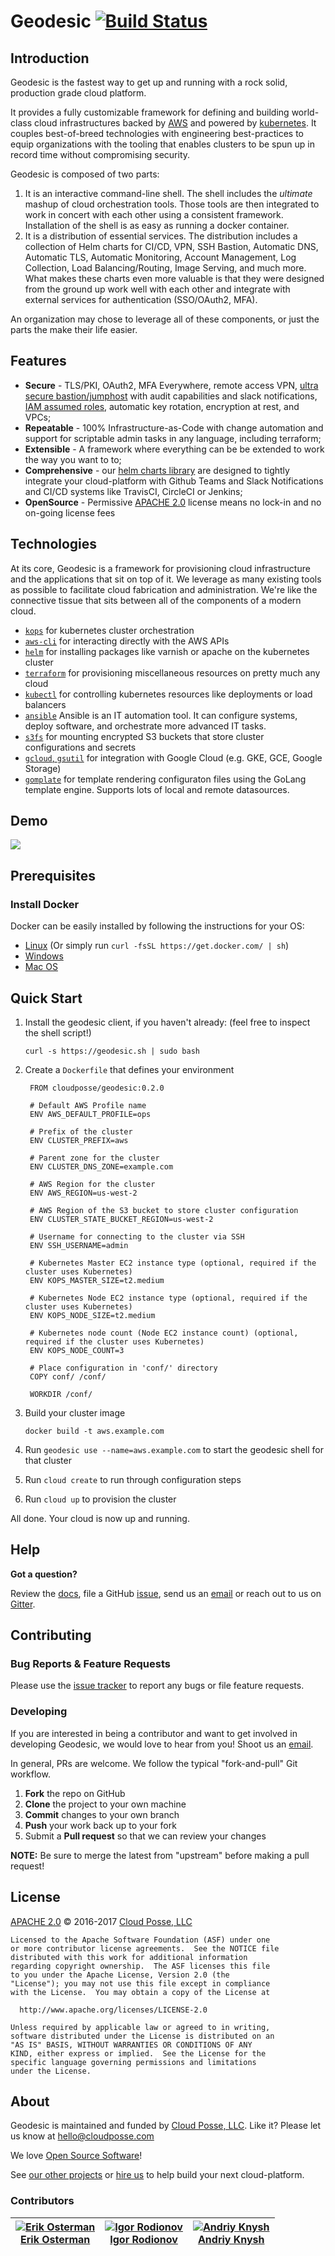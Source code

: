 
# Geodesic [![Build Status](https://travis-ci.org/cloudposse/geodesic.svg?branch=master)](https://travis-ci.org/cloudposse/geodesic)

## Introduction

Geodesic is the fastest way to get up and running with a rock solid, production grade cloud platform. 

It provides a fully customizable framework for defining and building world-class cloud infrastructures backed by [AWS](https://aws.amazon.com/) and powered by [kubernetes](https://kubernetes.io/). It couples best-of-breed technologies with engineering best-practices to equip organizations with the tooling that enables clusters to be spun up in record time without compromising security.

Geodesic is composed of two parts:

1. It is an interactive command-line shell. The shell includes the *ultimate* mashup of cloud orchestration tools. Those tools are then integrated to work in concert with each other using a consistent framework. Installation of the shell is as easy as running a docker container.  
2. It is a distribution of essential services. The distribution includes a collection of Helm charts for CI/CD, VPN, SSH Bastion, Automatic DNS, Automatic TLS,  Automatic Monitoring, Account Management, Log Collection, Load Balancing/Routing, Image Serving, and much more. What makes these charts even more valuable is that they were designed from the ground up work well with each other and integrate with external services for authentication (SSO/OAuth2, MFA).

An organization may chose to leverage all of these components, or just the parts the make their life easier.

## Features
* **Secure** - TLS/PKI, OAuth2, MFA Everywhere, remote access VPN, [ultra secure bastion/jumphost](https://github.com/cloudposse/bastion) with audit capabilities and slack notifications, [IAM assumed roles](https://github.com/cloudposse/aws-assume-role/), automatic key rotation, encryption at rest, and VPCs;
* **Repeatable** - 100% Infrastructure-as-Code with change automation and support for scriptable admin tasks in any language, including terraform;
* **Extensible** - A framework where everything can be be extended to work the way you want to to;
* **Comprehensive** - our [helm charts library](https://github.com/cloudposse/charts) are designed to tightly integrate your cloud-platform with Github Teams and Slack Notifications and CI/CD systems like TravisCI, CircleCI or Jenkins;
* **OpenSource** - Permissive [APACHE 2.0](LICENSE) license means no lock-in and no on-going license fees


## Technologies

At its core, Geodesic is a framework for provisioning cloud infrastructure and the applications that sit on top of it. We leverage as many existing tools as possible to facilitate cloud fabrication and administration. We're like the connective tissue that sits between all of the components of a modern cloud.

* [`kops`](https://github.com/kubernetes/kops/) for kubernetes cluster orchestration 
* [`aws-cli`](https://github.com/aws/aws-cli/) for interacting directly with the AWS APIs
* [`helm`](https://github.com/kubernetes/helm/) for installing packages like varnish or apache on the kubernetes cluster
* [`terraform`](https://github.com/hashicorp/terraform/) for provisioning miscellaneous resources on pretty much any cloud
* [`kubectl`](https://kubernetes.io/docs/user-guide/kubectl-overview/) for controlling kubernetes resources like deployments or load balancers
* [`ansible`](http://docs.ansible.com/ansible/latest/index.html) Ansible is an IT automation tool. It can configure systems, deploy software, and orchestrate more advanced IT tasks.
* [`s3fs`](https://github.com/s3fs-fuse/s3fs-fuse) for mounting encrypted S3 buckets that store cluster configurations and secrets
* [`gcloud`, `gsutil`](https://cloud.google.com/sdk/) for integration with Google Cloud (e.g. GKE, GCE, Google Storage)
* [`gomplate`](https://github.com/hairyhenderson/gomplate/) for template rendering configuraton files using the GoLang template engine. Supports lots of local and remote datasources.

## Demo

![](https://media.giphy.com/media/26FmS6BRnPVPo2FDq/source.gif)

## Prerequisites

### Install Docker

Docker can be easily installed by following the instructions for your OS:

* [Linux](https://docs.docker.com/linux/step_one/) (Or simply run  `curl -fsSL https://get.docker.com/ | sh`)
* [Windows](https://docs.docker.com/windows/step_one/)
* [Mac OS](https://docs.docker.com/mac/step_one/)

## Quick Start

1. Install the geodesic client, if you haven't already: (feel free to inspect the shell script!)

   ```
   curl -s https://geodesic.sh | sudo bash
   ```
2. Create a `Dockerfile` that defines your environment

   ```
    FROM cloudposse/geodesic:0.2.0
    
    # Default AWS Profile name
    ENV AWS_DEFAULT_PROFILE=ops
    
    # Prefix of the cluster
    ENV CLUSTER_PREFIX=aws
    
    # Parent zone for the cluster
    ENV CLUSTER_DNS_ZONE=example.com
    
    # AWS Region for the cluster
    ENV AWS_REGION=us-west-2
    
    # AWS Region of the S3 bucket to store cluster configuration
    ENV CLUSTER_STATE_BUCKET_REGION=us-west-2
    
    # Username for connecting to the cluster via SSH
    ENV SSH_USERNAME=admin
    
    # Kubernetes Master EC2 instance type (optional, required if the cluster uses Kubernetes)
    ENV KOPS_MASTER_SIZE=t2.medium
    
    # Kubernetes Node EC2 instance type (optional, required if the cluster uses Kubernetes)
    ENV KOPS_NODE_SIZE=t2.medium
    
    # Kubernetes node count (Node EC2 instance count) (optional, required if the cluster uses Kubernetes)
    ENV KOPS_NODE_COUNT=3
    
    # Place configuration in 'conf/' directory
    COPY conf/ /conf/
    
    WORKDIR /conf/
   ```

3. Build your cluster image

   ```
   docker build -t aws.example.com
   ```


4. Run `geodesic use --name=aws.example.com` to start the geodesic shell for that cluster
5. Run `cloud create` to run through configuration steps
6. Run `cloud up` to provision the cluster

All done. Your cloud is now up and running.

## Help

**Got a question?** 

Review the [docs](docs/), file a GitHub [issue](https://github.com/cloudposse/geodesic/issues), send us an [email](mailto:hello@cloudposse.com) or reach out to us on [Gitter](https://gitter.im/cloudposse/).


## Contributing

### Bug Reports & Feature Requests

Please use the [issue tracker](https://github.com/cloudposse/bastion/issues) to report any bugs or file feature requests.

### Developing

If you are interested in being a contributor and want to get involved in developing Geodesic, we would love to hear from you! Shoot us an [email](mailto:hello@cloudposse.com).

In general, PRs are welcome. We follow the typical "fork-and-pull" Git workflow.

 1. **Fork** the repo on GitHub
 2. **Clone** the project to your own machine
 3. **Commit** changes to your own branch
 4. **Push** your work back up to your fork
 5. Submit a **Pull request** so that we can review your changes

**NOTE:** Be sure to merge the latest from "upstream" before making a pull request!

## License

[APACHE 2.0](LICENSE) © 2016-2017 [Cloud Posse, LLC](https://cloudposse.com)

    Licensed to the Apache Software Foundation (ASF) under one
    or more contributor license agreements.  See the NOTICE file
    distributed with this work for additional information
    regarding copyright ownership.  The ASF licenses this file
    to you under the Apache License, Version 2.0 (the
    "License"); you may not use this file except in compliance
    with the License.  You may obtain a copy of the License at
     
      http://www.apache.org/licenses/LICENSE-2.0

    Unless required by applicable law or agreed to in writing,
    software distributed under the License is distributed on an
    "AS IS" BASIS, WITHOUT WARRANTIES OR CONDITIONS OF ANY
    KIND, either express or implied.  See the License for the
    specific language governing permissions and limitations
    under the License.

## About

Geodesic is maintained and funded by [Cloud Posse, LLC][website]. Like it? Please let us know at <hello@cloudposse.com>

We love [Open Source Software](https://github.com/cloudposse/)! 

See [our other projects][community]
or [hire us][hire] to help build your next cloud-platform.

  [website]: http://cloudposse.com/
  [community]: https://github.com/cloudposse/
  [hire]: http://cloudposse.com/contact/
  
### Contributors


| [![Erik Osterman][erik_img]][erik_web]<br/>[Erik Osterman][erik_web] | [![Igor Rodionov][igor_img]][igor_web]<br/>[Igor Rodionov][igor_web] | [![Andriy Knysh][andriy_img]][andriy_web]<br/>[Andriy Knysh][andriy_web] |
|-------------------------------------------------------|------------------------------------------------------------------|------------------------------------------------------------------|

  [erik_img]: http://s.gravatar.com/avatar/88c480d4f73b813904e00a5695a454cb?s=144
  [erik_web]: https://github.com/osterman/
  [igor_img]: http://s.gravatar.com/avatar/bc70834d32ed4517568a1feb0b9be7e2?s=144
  [igor_web]: https://github.com/goruha/
  [andriy_img]: https://avatars0.githubusercontent.com/u/7356997?v=4&u=ed9ce1c9151d552d985bdf5546772e14ef7ab617&s=144
  [andriy_web]: https://github.com/aknysh/


